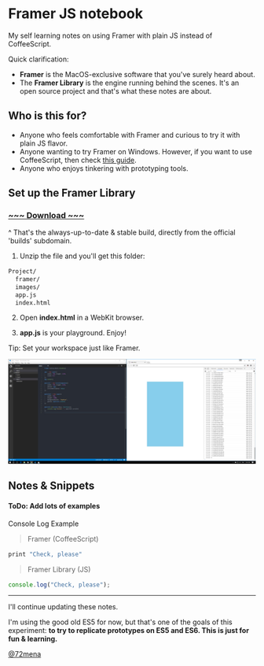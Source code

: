 # Framer JS notebook

My self learning notes on using Framer with plain JS instead of CoffeeScript.

Quick clarification:
- **Framer** is the MacOS-exclusive software that you've surely heard about.
- The **Framer Library** is the engine running behind the scenes. It's an open source project and that's what these notes are about.

## Who is this for?
- Anyone who feels comfortable with Framer and curious to try it with plain JS flavor.
- Anyone wanting to try Framer on Windows. However, if you want to use CoffeeScript, then check [this guide](http://www.prototypingwithframer.com/framer-on-windows-with-atom/).
- Anyone who enjoys tinkering with prototyping tools.

## Set up the Framer Library

### [~~~ Download ~~~](https://builds.framerjs.com/latest/Framer.zip)
^ That's the always-up-to-date & stable build, directly from the official 'builds' subdomain.

1. Unzip the file and you'll get this folder:
```
Project/
  framer/
  images/
  app.js
  index.html
```
2. Open **index.html** in a WebKit browser.

3. **app.js** is your playground. Enjoy!

Tip: Set your workspace just like Framer.

![](workspace.jpg)

## Notes & Snippets

#### ToDo: Add lots of examples

Console Log Example

> Framer (CoffeeScript)
```javascript
print "Check, please"
```
> Framer Library (JS)
```javascript
console.log("Check, please");
```

---

I'll continue updating these notes.

I'm using the good old ES5 for now, but that's one of the goals of this experiment: **to try to replicate prototypes on ES5 and ES6. This is just for fun & learning.**

[@72mena](https://twitter.com/72mena)